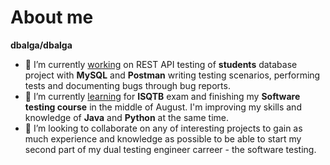 # About me

****dbalga/dbalga****

- 🔭 I’m currently <ins>working</ins> on REST API testing of **students** database project with **MySQL** and **Postman** writing testing scenarios, performing tests and documenting bugs through bug reports.
- 🌱 I’m currently <ins>learning</ins> for **ISQTB** exam and finishing my **Software testing course** in the middle of August. I'm improving my skills and knowledge of **Java** and **Python** at the same time.
- 👯 I’m looking to collaborate on any of interesting projects to gain as much experience and knowledge as possible to be able to start my second part of my dual testing engineer carreer - the software testing.

